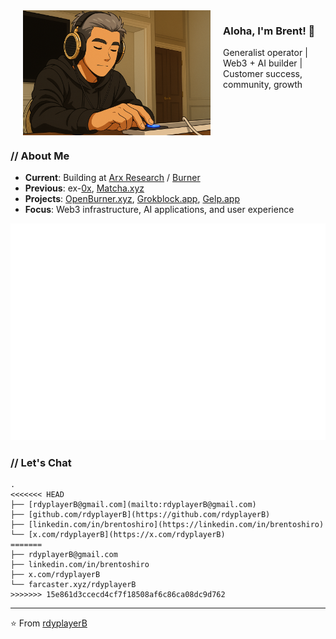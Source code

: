 <img src="rdyplayerB.png" width="300" alt="rdyplayerB" align="left" hspace="20">

### Aloha, I'm Brent! 🤙
<p>Generalist operator | Web3 + AI builder | Customer success, community, growth</p>

<br clear="all">

### // About Me
- **Current**: Building at [Arx Research](https://arxresearch.com) / [Burner](https://burner.pro)
- **Previous**: ex-[0x](https://0x.org), [Matcha.xyz](https://matcha.xyz)
- **Projects**: [OpenBurner.xyz](https://openburner.xyz), [Grokblock.app](https://grokblock.app), [Gelp.app](https://gelp.app)
- **Focus**: Web3 infrastructure, AI applications, and user experience

![Isometric Commit Calendar](https://raw.githubusercontent.com/rdyplayerB/rdyplayerB/main/metrics.plugin.isocalendar.svg)

### // Let's Chat

```
.
<<<<<<< HEAD
├── [rdyplayerB@gmail.com](mailto:rdyplayerB@gmail.com)
├── [github.com/rdyplayerB](https://github.com/rdyplayerB)
├── [linkedin.com/in/brentoshiro](https://linkedin.com/in/brentoshiro)
└── [x.com/rdyplayerB](https://x.com/rdyplayerB)
=======
├── rdyplayerB@gmail.com
├── linkedin.com/in/brentoshiro
├── x.com/rdyplayerB
└── farcaster.xyz/rdyplayerB
>>>>>>> 15e861d3ccecd4cf7f18508af6c86ca08dc9d762
```

---

⭐ From [rdyplayerB](https://github.com/rdyplayerB)
